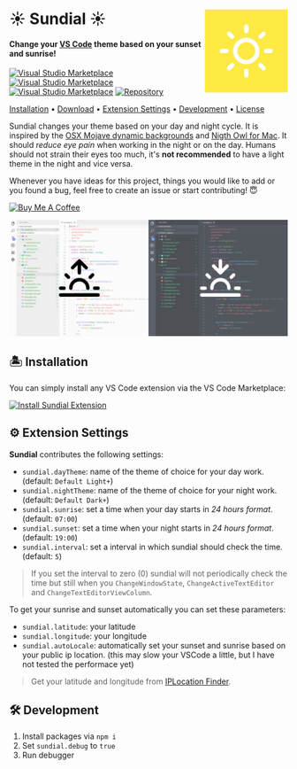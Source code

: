 <h1 align="left">
  <img align="right" src="https://raw.githubusercontent.com/muuvmuuv/vscode-sundial/master/assets/icon.jpg" width="150">
  <b>☀️ Sundial ☀️</b>
</h1>

#### Change your [VS Code](https://code.visualstudio.com/) theme based on your sunset and sunrise!

[![Visual Studio Marketplace](https://img.shields.io/vscode-marketplace/d/muuvmuuv.vscode-sundial.svg?style=flat)](https://marketplace.visualstudio.com/items?itemName=muuvmuuv.vscode-sundial)
[![Visual Studio Marketplace](https://img.shields.io/vscode-marketplace/r/muuvmuuv.vscode-sundial.svg?style=flat)](https://marketplace.visualstudio.com/items?itemName=muuvmuuv.vscode-sundial)
[![Visual Studio Marketplace](https://img.shields.io/vscode-marketplace/v/muuvmuuv.vscode-sundial.svg?style=flat)](https://marketplace.visualstudio.com/items?itemName=muuvmuuv.vscode-sundial)
[![Repository](https://david-dm.org/muuvmuuv/vscode-sundial.svg)](https://marketplace.visualstudio.com/items?itemName=muuvmuuv.vscode-sundial)

[Installation](#desert_island-installation) •
[Download](https://github.com/muuvmuuv/vscode-sundial/releases) •
[Extension Settings](#gear-extension-settings) •
[Development](#hammer_and_wrench-development) • [License](LICENSE)

Sundial changes your theme based on your day and night cycle. It is inspired by
the [OSX Mojave dynamic backgrounds](https://www.apple.com/de/macos/mojave/) and
[Nigth Owl for Mac](https://nightowl.kramser.xyz/). It should _reduce eye pain_
when working in the night or on the day. Humans should not strain their eyes too
much, it's **not recommended** to have a light theme in the night and vice
versa.

Whenever you have ideas for this project, things you would like to add or you
found a bug, feel free to create an issue or start contributing! 😇

<a href="https://www.buymeacoffee.com/devmuuv" target="_blank">
  <img src="https://www.buymeacoffee.com/assets/img/custom_images/orange_img.png" alt="Buy Me A Coffee">
</a>
<br>

![VSCode Sundial](https://raw.githubusercontent.com/muuvmuuv/vscode-sundial/master/assets/banner.jpg)

## :desert_island: Installation

You can simply install any VS Code extension via the VS Code Marketplace:

[![Install Sundial Extension](https://img.shields.io/badge/install-vscode_extension-blue.svg?style=for-the-badge)](https://marketplace.visualstudio.com/items?itemName=muuvmuuv.vscode-sundial)

## :gear: Extension Settings

**Sundial** contributes the following settings:

* `sundial.dayTheme`: name of the theme of choice for your day work. (default:
  `Default Light+`)
* `sundial.nightTheme`: name of the theme of choice for your night work.
  (default: `Default Dark+`)
* `sundial.sunrise`: set a time when your day starts in _24 hours format_.
  (default: `07:00`)
* `sundial.sunset`: set a time when your night starts in _24 hours format_.
  (default: `19:00`)
* `sundial.interval`: set a interval in which sundial should check the time.
  (default: `5`)

> If you set the interval to zero (0) sundial will not periodically check the
> time but still when you `ChangeWindowState`, `ChangeActiveTextEditor` and
> `ChangeTextEditorViewColumn`.

To get your sunrise and sunset automatically you can set these parameters:

* `sundial.latitude`: your latitude
* `sundial.longitude`: your longitude
* `sundial.autoLocale`: automatically set your sunset and sunrise based on your
  public ip location. (this may slow your VSCode a little, but I have not tested
  the performace yet)

> Get your latitude and longitude from
> [IPLocation Finder](https://www.iplocation.net/).

## :hammer_and_wrench: Development

1.  Install packages via `npm i`
2.  Set `sundial.debug` to `true`
3.  Run debugger
